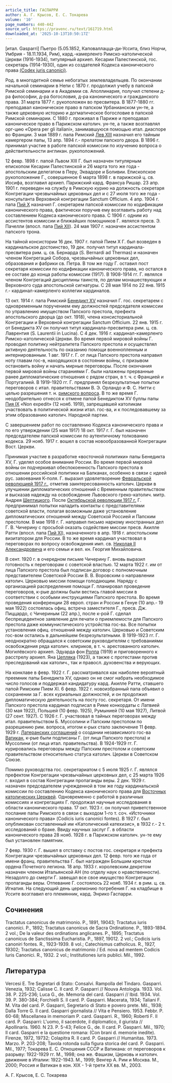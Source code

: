 ```yaml
---
article_title: ГАСПАРРИ
author: А. Г. Крысов, Е. С. Токарева
volume: '10'
page_numbers: 440-442
source_url: https://pravenc.ru/text/161719.html
downloaded_at: '2025-10-13T10:50:17Z'
---
```


[итал. Gasparri] Пьетро (5.05.1852, Каповаллацца-ди-Уссита, близ Норчи, Умбрия - 18.11.1934, Рим), кард.-камерленго Римско-католической Церкви (1916-1934), титулярный архиеп. Кесарии Палестинской, гос. секретарь (1914-1930), один из создателей Кодекса канонического права [(Codex juris canonici)](<https://pravenc.ru/text/(Codex juris canonici).html>).

Род. в многодетной семье небогатых землевладельцев. По окончании начальной семинарии в Непи с 1870 г. продолжил учебу в папской Римской семинарии и в Академии св. Аполлинария, получил степени д-ра философии, д-ра богословия, д-ра канонического и гражданского права. 31 марта 1877 г. рукоположен во пресвитера. В 1877-1880 гг. преподавал каноническое право в папском Урбанианском ун-те, а также церковную историю и догматическое богословие в папской Римской семинарии. С 1880 г. проживал в Париже и преподавал каноническое право в Парижском католич. ун-те, а также возглавлял орг-цию «Opera per gli italiani», занимавшуюся помощью итал. диаспоре во Франции. 3 мая 1889 г. папа Римский [Лев XIII](<https://pravenc.ru/text/Лев XIII.html>) назначил его тайным камергером папы, 13 апр. 1894 г.- прелатом папского двора. В 1896 г. принимал участие в работе папской комиссии по изучению вопроса о действительности англикан. рукоположений.

12 февр. 1898 г. папой Львом XIII Г. был назначен титулярным епископом Кесарии Палестинской и 26 марта того же года - апостольским делегатом в Перу, Эквадоре и Боливии. Епископское рукоположение Г., совершенное 6 марта 1898 г. в парижской ц. св. Иосифа, возглавил архиеп. Парижский кард. Франсуа Ришар. 23 апр. 1901 г. переведен на службу в Римскую курию на должность секретаря Конгрегации чрезвычайных церковных дел и с 27 июля того же года - консультанта Верховной конгрегации Sanctum Officium. 4 апр. 1904 г. папа [Пий Х](<https://pravenc.ru/text/Пий Х.html>) назначил Г. секретарем папской комиссии по кодификации канонического права, фактически поручив ему возглавить работу над составлением Кодекса канонического права. С 1906 г. одним из ассистентов комиссии и ближайших помощников Г. являлся пресв. Э. Пачелли (впосл. папа [Пий XII](<https://pravenc.ru/text/Пий XII.html>)). 24 мая 1907 г. назначен ассистентом папского трона.

На тайной консистории 16 дек. 1907 г. папой Пием Х Г. был возведен в кардинальское достоинство, 19 дек. получил титул кардинала-пресвитера рим. ц. св. Бернарда (S. Bernardi ad Thermas) и назначен членом Конгрегаций Собора, чрезвычайных церковных дел, образования и фабрики св. Петра. В том же году Г. оставил пост секретаря комиссии по кодификации канонического права, но остался в ее составе до конца работы комиссии (1917). В 1908-1914 гг. Г. являлся членом Конгрегаций дисциплины таинств, по делам монашествующих и Верховного суда апостольской сигнатуры. С 28 мая 1914 по 22 янв. 1915 г.- кардинал-камерленго коллегии кардиналов.

13 окт. 1914 г. папа Римский [Бенедикт XV](<https://pravenc.ru/text/Бенедикт XV.html>) назначил Г. гос. секретарем с одновременным поручением ему должностей председателя комиссии по управлению имуществом Папского престола, префекта апостольского дворца (до окт. 1918), члена консисториальной Конгрегации и Верховной конгрегации Sanctum Officium. 22 янв. 1915 г. от Бенедикта XV он получил титул кардинала-пресвитера рим. ц. св. Лаврентия (S. Laurentii in Lucina). С 4 дек. 1916 г. кардинал-камерленго Римско-католической Церкви. Во время первой мировой войны Г. проводил политику нейтралитета Папского престола и осуществлял активную деятельность по оказанию помощи военнопленным и интернированным. 1 авг. 1917 г. Г. от лица Папского престола направил ноту главам гос-в, находящихся в состоянии войны, с призывом остановить войну и начать мирные переговоры. После окончания первой мировой войны стараниями Г. были налажены прерванные ранее дипломатические отношения с рядом стран, в т. ч. с Францией и Португалией. В 1919-1920 гг. Г. предпринял безрезультатные попытки переговоров с итал. правительствами В. Э. Орландо и Ф. С. Нитти с целью разрешения т. н. [римского вопроса](<https://pravenc.ru/text/римского вопроса.html>). В то же время Г. неодобрительно отнесся к отмене папой Бенедиктом XV буллы папы [Пия IX](<https://pravenc.ru/text/Пий IX.html>) «Non expedit» (12 нояб. 1919), запрещавшей католикам участвовать в политической жизни итал. гос-ва, и к последовавшему за этим образованию католич. Народной партии.

С завершением работ по составлению Кодекса канонического права и по его утверждении (25 мая 1917) 18 окт. 1917 г. Г. был назначен председателем папской комиссии по аутентичному толкованию кодекса. 29 нояб. 1917 г. вошел в состав новообразованной Конгрегации Вост. Церкви.

Принимая участие в разработке «восточной политики» папы Бенедикта XV, Г. уделял особое внимание России. Во время первой мировой войны он подчеркивал обеспокоенность Папского престола в отношении российской политики на Балканах, особенно в связи с идеей рус. завоевания К-поля. Г. выразил удовлетворение [Февральской революцией 1917 г.](<https://pravenc.ru/text/Февральской революцией 1917 г .html>), отметив заинтересованность католич. Церкви в улучшении дипломатических отношений с Временным правительством и высказав надежду на освобождение Львовского греко-католич. митр. Андрея [Шептицкого](https://pravenc.ru/text/Шептицкого.html). После [Октябрьской революции 1917 г.](<https://pravenc.ru/text/Октябрьская революция 1917 г .html>) Г. предпринимал попытки наладить контакты с представителями советской власти, полагая возможным даже установление дипломатических отношений между Советской Россией и Папским престолом. В мае 1918 г. Г. направил письмо наркому иностранных дел Г. В. Чичерину с просьбой оказать содействие миссии пресв. Акилле Ратти (впосл. папа [Пий XI](<https://pravenc.ru/text/Пий XI.html>)), назначенного в апр. 1918 г. апостольским визитатором для России. В то же время кардинал участвовал в переговорах по вопросу освобождения имп. св. [Николая II Александровича](<https://pravenc.ru/text/Николай II Александрович.html>) и его семьи и вел. кн. Георгия Михайловича.

В сент. 1920 г. в очередном письме Чичерину Г. вновь выразил готовность к переговорам с советской властью. 12 марта 1922 г. им от лица Папского престола был подписан договор с полномочным представителем Советской России В. В. Воровским о направлении католич. Церковью миссии помощи голодающим. Наряду с организацией распределения помощи Г. планировал проведение переговоров, к-рые должны были вестись главой миссии в соответствии с особыми инструкциями Папского престола. Во время проведения конференции 28 европ. стран и России в Генуе (10 апр.- 19 мая 1922) состоялась офиц. встреча заместителя Г., пресв. Дж. Пиццардо, с Чичериным (22 апр.), после к-рой Г. сделал беспрецедентное заявление для печати о приемлемости для Папского престола даже коммунистического устройства гос-ва. Все попытки установления офиц. отношений между католич. Церковью и Советским гос-вом остались в дальнейшем безрезультатными. В 1919-1923 гг. Г. неоднократно обращался к советским руководителям с требованиями освобождения ряда католич. клириков, в т. ч. арестованного католич. Могилёвского архиеп. Эдуарда фон [Роппа](https://pravenc.ru/text/Роппа.html) (1919) и приговоренного к расстрелу архиеп. Яна [Цепляка](https://pravenc.ru/text/Цепляка.html) (1923), а также с протестами против преследований как католич., так и правосл. духовенства и верующих.

На конклаве в февр. 1922 г. Г. рассматривался как наиболее вероятный преемник папы Бенедикта ХV, однако он не смог набрать необходимое число голосов и поддержал кандидатуру кард. Акилле Ратти, ставшего папой Римским Пием XI. 6 февр. 1922 г. новоизбранный папа объявил о сохранении за Г. всех куриальных должностей, и он продолжил дипломатическую деятельность на посту гос. секретаря. От имени Папского престола кардинал подписал в Риме конкордаты с Латвией (30 мая 1922), Польшей (10 февр. 1925), Румынией (10 мая 1927), Литвой (27 сент. 1927). С 1926 г. Г. участвовал в тайных переговорах между итал. правительством Б. Муссолини и Папским престолом по разрешению рим. вопроса, итогом к-рых стало заключение 11 февр. 1929 г. [Латеранских соглашений](<https://pravenc.ru/text/Латеранских соглашений.html>) о создании независимого гос-ва [Ватикан](https://pravenc.ru/text/Ватикан.html), к-рые были подписаны Г. (от лица Папского престола) и Муссолини (от лица итал. правительства). В 1924-1929 гг. Г. курировались переговоры между Папским престолом и советским правительством относительно статуса католич. Церкви в Советском Союзе.

Помимо руководства гос. секретариатом с 5 июля 1925 г. Г. являлся префектом Конгрегации чрезвычайных церковных дел, с 25 марта 1926 г. входил в состав Конгрегации пропаганды веры. 2 дек. 1929 г. назначен председателем учрежденной в том же году кардинальской комиссии по составлению Кодекса канонического права для [Восточных католических Церквей](<https://pravenc.ru/text/Восточных католических Церквей.html>). Одновременно с работой в различных комиссиях и конгрегациях Г. продолжал научные исследования в области канонического права. 17 окт. 1923 г. он получил приветственное послание папы Римского в связи с выходом 1-го т. соч. «Источники канонического права» (Codicis iuris canonici fontes). В 1927 г. был опубликован составленный им «Католический катехизис», в 1932 г.- 2 т. исследований о браке. Ввиду научных заслуг Г. в области канонического права 28 нояб. 1928 г. в Парижском католич. ун-те ему был установлен памятник.

7 февр. 1930 г. Г. вышел в отставку с постов гос. секретаря и префекта Конгрегации чрезвычайных церковных дел. 12 февр. того же года от имени франц. правительства Г. был награжден Большим крестом ордена Почетного легиона. 18 апр. 1933 г. королевским декретом назначен членом Итальянской АН (по отделу наук о нравственности). Незадолго до смерти Г. завещал все свое имущество Конгрегации пропаганды веры. Отпевание Г. состоялось 22 нояб. 1934 г. в рим. ц. св. Игнатия. На следующий день церемонию погребения Г. на кладбище в Уссите возглавил его племянник, кард. Энрико Гаспарри.

## Сочинения

Tractatus canonicus de matrimonio. P., 1891, 19043; Tractatus iuris canonici. P., 1892; Tractatus canonicus de Sacra Ordinatione. P., 1893-1894. 2 vol.; De la valeur des ordinations anglicanes. P., 1895; Tractatus canonicus de Sanctissima Eucharistia. P., 1897, 19012. 2 vol.; Codicis iuris canoniri fontes. R., 1923-1939. 8 vol.; Catechismus catholicus. R., 1927, 19302; Tractatus canonicus de matrimonio / Ed. nova ad mentem Codicis Iuris Canonici. R., 1932. 2 vol.; Institutiones iuris publici. Mil., 1992.

## Литература

Vercesi E. Tre Segretari di Stato: Consalvi. Rampolla del Tindaro. Gasparri. Venezia, 1932; Calisse C. Il card. P. Gasparri // Nouva Antologia. 1933. Vol. 38. P. 225-236; Luca G., de. Memoria del card. Gasparri // Ibid. 1934. Vol. 39. P. 380-384; 
Forchielli S. Il card. P. Gasparri. Macerata, 1934; Taliani F. M. Vita del card. P. Gasparri, Segretario di Stato e povero prete. Mil., 1938; Dalla Torre G. Il card. Gasparri giornalista // Vita e Pensiero. 1953. Febbr. P. 60-68; Miscellanea in memoriam P. card. Gasparri. R., 1960; Roberti F. Il card. P. Gasparri: L'uomo, il sacerdote, il diplomatico, il giurista // Apollinaris. 1960. N 23. P. 5-43; Felice G., de. Il card. P. Gasparri. Mil., 1970; Il card. Gasparri e la questione romana: (Con brani d. memorie inedite). Firenze, 1972, 19732; Colapitra R. Il card. P. Gasparri // Humanitas. 1973. Marzo. P. 203-208; Tavola rotonda sulla figura storica del card. P. Gasparri. Mil., 1977; Токарева Е. С. Отношения СССР и Ватикана: от переговоров к разрыву: 1922-1929 гг. М., 1998; она же. Фашизм, Церковь и католич. движение в Италии: 1922-1943. М., 1999; Венгер А. Рим и Москва. М., 2000; Россия и Ватикан в кон. XIX - 1-й трети ХХ вв. М., 2003.

А. Г. Крысов, Е. С. Токарева
